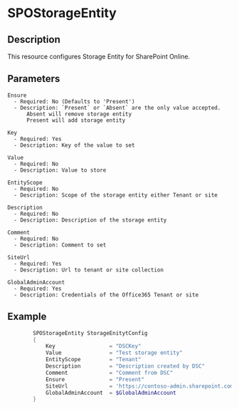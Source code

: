 # SPOStorageEntity

## Description

This resource configures Storage Entity for SharePoint Online.

## Parameters

    Ensure
      - Required: No (Defaults to 'Present')
      - Description: `Present` or `Absent` are the only value accepted.
          Absent will remove storage entity
          Present will add storage entity

    Key
      - Required: Yes
      - Description: Key of the value to set

    Value
      - Required: No
      - Description: Value to store

    EntityScope
      - Required: No
      - Description: Scope of the storage entity either Tenant or site

    Description
      - Required: No
      - Description: Description of the storage entity

    Comment
      - Required: No
      - Description: Comment to set

    SiteUrl
      - Required: Yes
      - Description: Url to tenant or site collection

    GlobalAdminAccount
      - Required: Yes
      - Description: Credentials of the Office365 Tenant or site

## Example

```PowerShell
        SPOStorageEntity StorageEnitytConfig
        {
            Key                 = "DSCKey"
            Value               = "Test storage entity"
            EntityScope         = "Tenant"
            Description         = "Description created by DSC"
            Comment             = "Comment from DSC"
            Ensure              = "Present"
            SiteUrl             = 'https://contoso-admin.sharepoint.com'
            GlobalAdminAccount  = $GlobalAdminAccount
        }
```
